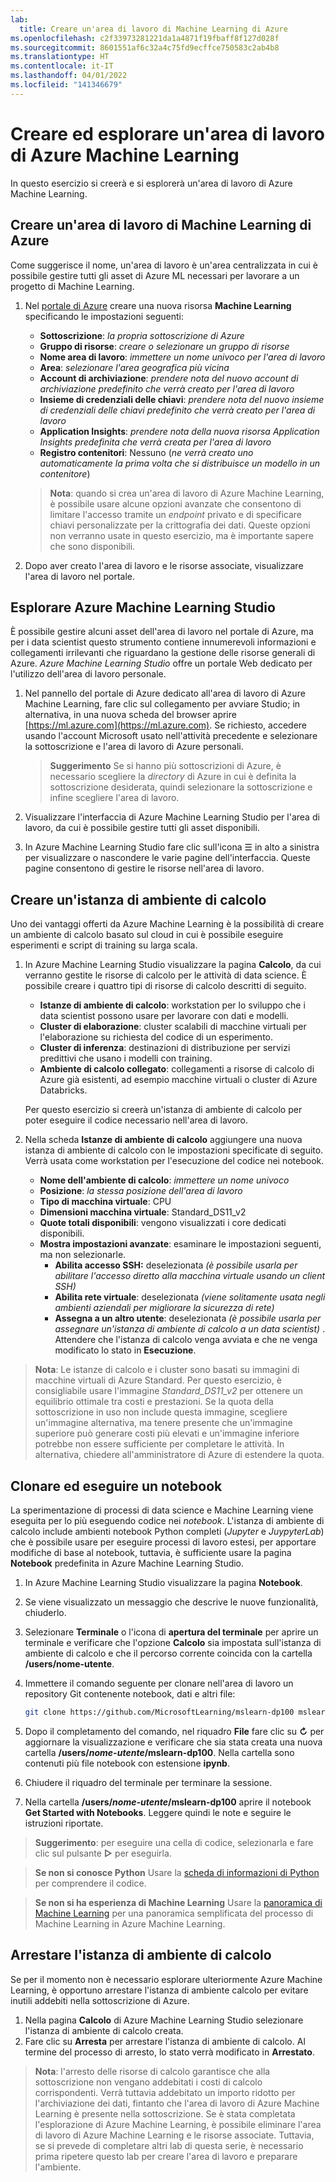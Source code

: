 ```yaml
---
lab:
  title: Creare un'area di lavoro di Machine Learning di Azure
ms.openlocfilehash: c2f33973281221da1a4871f19fbaff8f127d028f
ms.sourcegitcommit: 8601551af6c32a4c75fd9ecffce750583c2ab4b8
ms.translationtype: HT
ms.contentlocale: it-IT
ms.lasthandoff: 04/01/2022
ms.locfileid: "141346679"
---
```

# <a name="create-and-explore-an-azure-machine-learning-workspace"></a>Creare ed esplorare un'area di lavoro di Azure Machine Learning

In questo esercizio si creerà e si esplorerà un'area di lavoro di Azure Machine Learning.

## <a name="create-an-azure-machine-learning-workspace"></a>Creare un'area di lavoro di Machine Learning di Azure

Come suggerisce il nome, un'area di lavoro è un'area centralizzata in cui è possibile gestire tutti gli asset di Azure ML necessari per lavorare a un progetto di Machine Learning.

1. Nel [portale di Azure](https://portal.azure.com) creare una nuova risorsa **Machine Learning** specificando le impostazioni seguenti:

    - **Sottoscrizione**: *la propria sottoscrizione di Azure*
    - **Gruppo di risorse**: *creare o selezionare un gruppo di risorse*
    - **Nome area di lavoro**: *immettere un nome univoco per l'area di lavoro*
    - **Area**: *selezionare l'area geografica più vicina*
    - **Account di archiviazione**: *prendere nota del nuovo account di archiviazione predefinito che verrà creato per l'area di lavoro*
    - **Insieme di credenziali delle chiavi**: *prendere nota del nuovo insieme di credenziali delle chiavi predefinito che verrà creato per l'area di lavoro*
    - **Application Insights**: *prendere nota della nuova risorsa Application Insights predefinita che verrà creata per l'area di lavoro*
    - **Registro contenitori**: Nessuno (*ne verrà creato uno automaticamente la prima volta che si distribuisce un modello in un contenitore*)

    > **Nota**: quando si crea un'area di lavoro di Azure Machine Learning, è possibile usare alcune opzioni avanzate che consentono di limitare l'accesso tramite un *endpoint* privato e di specificare chiavi personalizzate per la crittografia dei dati. Queste opzioni non verranno usate in questo esercizio, ma è importante sapere che sono disponibili.

2. Dopo aver creato l'area di lavoro e le risorse associate, visualizzare l'area di lavoro nel portale.

## <a name="explore-azure-machine-learning-studio"></a>Esplorare Azure Machine Learning Studio

È possibile gestire alcuni asset dell'area di lavoro nel portale di Azure, ma per i data scientist questo strumento contiene innumerevoli informazioni e collegamenti irrilevanti che riguardano la gestione delle risorse generali di Azure. *Azure Machine Learning Studio* offre un portale Web dedicato per l'utilizzo dell'area di lavoro personale.

1. Nel pannello del portale di Azure dedicato all'area di lavoro di Azure Machine Learning, fare clic sul collegamento per avviare Studio; in alternativa, in una nuova scheda del browser aprire [https://ml.azure.com](https://ml.azure.com). Se richiesto, accedere usando l'account Microsoft usato nell'attività precedente e selezionare la sottoscrizione e l'area di lavoro di Azure personali.

    > **Suggerimento** Se si hanno più sottoscrizioni di Azure, è necessario scegliere la *directory* di Azure in cui è definita la sottoscrizione desiderata, quindi selezionare la sottoscrizione e infine scegliere l'area di lavoro.

2. Visualizzare l'interfaccia di Azure Machine Learning Studio per l'area di lavoro, da cui è possibile gestire tutti gli asset disponibili.
3. In Azure Machine Learning Studio fare clic sull'icona &#9776; in alto a sinistra per visualizzare o nascondere le varie pagine dell'interfaccia. Queste pagine consentono di gestire le risorse nell'area di lavoro.

## <a name="create-a-compute-instance"></a>Creare un'istanza di ambiente di calcolo

Uno dei vantaggi offerti da Azure Machine Learning è la possibilità di creare un ambiente di calcolo basato sul cloud in cui è possibile eseguire esperimenti e script di training su larga scala.

1. In Azure Machine Learning Studio visualizzare la pagina **Calcolo**, da cui verranno gestite le risorse di calcolo per le attività di data science. È possibile creare i quattro tipi di risorse di calcolo descritti di seguito.
    - **Istanze di ambiente di calcolo**: workstation per lo sviluppo che i data scientist possono usare per lavorare con dati e modelli.
    - **Cluster di elaborazione**: cluster scalabili di macchine virtuali per l'elaborazione su richiesta del codice di un esperimento.
    - **Cluster di inferenza**: destinazioni di distribuzione per servizi predittivi che usano i modelli con training.
    - **Ambiente di calcolo collegato**: collegamenti a risorse di calcolo di Azure già esistenti, ad esempio macchine virtuali o cluster di Azure Databricks.

    Per questo esercizio si creerà un'istanza di ambiente di calcolo per poter eseguire il codice necessario nell'area di lavoro.

2. Nella scheda **Istanze di ambiente di calcolo** aggiungere una nuova istanza di ambiente di calcolo con le impostazioni specificate di seguito. Verrà usata come workstation per l'esecuzione del codice nei notebook.
    - **Nome dell'ambiente di calcolo**: *immettere un nome univoco*
    - **Posizione**: *la stessa posizione dell'area di lavoro*
    - **Tipo di macchina virtuale**: CPU
    - **Dimensioni macchina virtuale**: Standard_DS11_v2
    - **Quote totali disponibili**: vengono visualizzati i core dedicati disponibili.
    - **Mostra impostazioni avanzate**: esaminare le impostazioni seguenti, ma non selezionarle. 
        - **Abilita accesso SSH:** deselezionata *(è possibile usarla per abilitare l'accesso diretto alla macchina virtuale usando un client SSH)*
        - **Abilita rete virtuale**: deselezionata *(viene solitamente usata negli ambienti aziendali per migliorare la sicurezza di rete)*
        - **Assegna a un altro utente**: deselezionata *(è possibile usarla per assegnare un'istanza di ambiente di calcolo a un data scientist)* . Attendere che l'istanza di calcolo venga avviata e che ne venga modificato lo stato in **Esecuzione**.

> **Nota**: Le istanze di calcolo e i cluster sono basati su immagini di macchine virtuali di Azure Standard. Per questo esercizio, è consigliabile usare l'immagine *Standard_DS11_v2* per ottenere un equilibrio ottimale tra costi e prestazioni. Se la quota della sottoscrizione in uso non include questa immagine, scegliere un'immagine alternativa, ma tenere presente che un'immagine superiore può generare costi più elevati e un'immagine inferiore potrebbe non essere sufficiente per completare le attività. In alternativa, chiedere all'amministratore di Azure di estendere la quota.

## <a name="clone-and-run-a-notebook"></a>Clonare ed eseguire un notebook

La sperimentazione di processi di data science e Machine Learning viene eseguita per lo più eseguendo codice nei *notebook*. L'istanza di ambiente di calcolo include ambienti notebook Python completi (*Jupyter* e *JuypyterLab*) che è possibile usare per eseguire processi di lavoro estesi, per apportare modifiche di base al notebook, tuttavia, è sufficiente usare la pagina **Notebook** predefinita in Azure Machine Learning Studio.

1. In Azure Machine Learning Studio visualizzare la pagina **Notebook**.
2. Se viene visualizzato un messaggio che descrive le nuove funzionalità, chiuderlo.
3. Selezionare **Terminale** o l'icona di **apertura del terminale** per aprire un terminale e verificare che l'opzione **Calcolo** sia impostata sull'istanza di ambiente di calcolo e che il percorso corrente coincida con la cartella **/users/nome-utente**.
4. Immettere il comando seguente per clonare nell'area di lavoro un repository Git contenente notebook, dati e altri file:

    ```bash
    git clone https://github.com/MicrosoftLearning/mslearn-dp100 mslearn-dp100
    ```

4. Dopo il completamento del comando, nel riquadro **File** fare clic su **&#8635;** per aggiornare la visualizzazione e verificare che sia stata creata una nuova cartella **/users/*nome-utente*/mslearn-dp100**. Nella cartella sono contenuti più file notebook con estensione **ipynb**.
5. Chiudere il riquadro del terminale per terminare la sessione.
6. Nella cartella **/users/*nome-utente*/mslearn-dp100** aprire il notebook **Get Started with Notebooks**. Leggere quindi le note e seguire le istruzioni riportate.

> **Suggerimento**: per eseguire una cella di codice, selezionarla e fare clic sul pulsante **&#9655;** per eseguirla. 

> **Se non si conosce Python** Usare la [scheda di informazioni di Python](cheat-sheets/dp100-cheat-sheet-python.pdf) per comprendere il codice.

> **Se non si ha esperienza di Machine Learning** Usare la [panoramica di Machine Learning](cheat-sheets/dp100-cheat-sheet-machine-learning.pdf) per una panoramica semplificata del processo di Machine Learning in Azure Machine Learning.

## <a name="stop-your-compute-instance"></a>Arrestare l'istanza di ambiente di calcolo

Se per il momento non è necessario esplorare ulteriormente Azure Machine Learning, è opportuno arrestare l'istanza di ambiente calcolo per evitare inutili addebiti nella sottoscrizione di Azure.

1. Nella pagina **Calcolo** di Azure Machine Learning Studio selezionare l'istanza di ambiente di calcolo creata.
2. Fare clic su **Arresta** per arrestare l'istanza di ambiente di calcolo. Al termine del processo di arresto, lo stato verrà modificato in **Arrestato**.

> **Nota**: l'arresto delle risorse di calcolo garantisce che alla sottoscrizione non vengano addebitati i costi di calcolo corrispondenti. Verrà tuttavia addebitato un importo ridotto per l'archiviazione dei dati, fintanto che l'area di lavoro di Azure Machine Learning è presente nella sottoscrizione. Se è stata completata l'esplorazione di Azure Machine Learning, è possibile eliminare l'area di lavoro di Azure Machine Learning e le risorse associate. Tuttavia, se si prevede di completare altri lab di questa serie, è necessario prima ripetere questo lab per creare l'area di lavoro e preparare l'ambiente.
